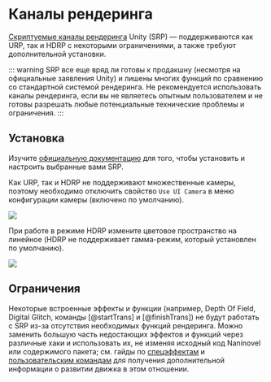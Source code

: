 # Каналы рендеринга

[Скриптуемые каналы рендеринга](https://docs.unity3d.com/Manual/render-pipelines.html) Unity (SRP) — поддерживаются как URP, так и HDRP с некоторыми ограничениями, а также требуют дополнительной установки.

::: warning
SRP все еще вряд ли готовы к продакшну (несмотря на официальные заявления Unity) и лишены многих функций по сравнению со стандартной системой рендеринга. Не рекомендуется использовать каналы рендеринга, если вы не являетесь опытным пользователем и не готовы разрешать любые потенциальные технические проблемы и ограничения.
:::

## Установка

Изучите [официальную документацию](https://docs.unity3d.com/Manual/render-pipelines.html) для того, чтобы установить и настроить выбранные вами SRP.

Как URP, так и HDRP не поддерживают множественные камеры, поэтому необходимо отключить свойство `Use UI Camera` в меню конфигурации камеры (включено по умолчанию).

![](https://i.gyazo.com/5b70d18f028d27124bd8f4a25b2df47c.png)

При работе в режиме HDRP измените цветовое пространство на линейное (HDRP не поддерживает гамма-режим, который установлен по умолчанию).

![](https://i.gyazo.com/2c053a6e3d79f080469787b7f09ee8f3.png)

## Ограничения

Некоторые встроенные эффекты и функции (например, Depth Of Field, Digital Glitch, команды [@startTrans] и [@finishTrans]) не будут работать с SRP из-за отсутствия необходимых функций рендеринга. Можно заменить большую часть недостающих эффектов и функций через различные хаки и использовать их, не изменяя исходный код Naninovel или содержимого пакета; см. гайды по [спецэффектам](/ru/guide/special-effects#adding-custom-effects) и [пользовательским командам](/ru/guide/custom-commands) для получения дополнительной информации о развитии движка в этом отношении.
